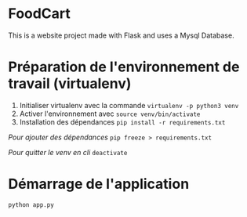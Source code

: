 # FoodCart
This is a website project made with Flask and uses a Mysql Database.

# Préparation de l'environnement de travail (virtualenv)
1. Initialiser virtualenv avec la commande `virtualenv -p python3 venv`
2. Activer l'environnement avec `source venv/bin/activate`
3. Installation des dépendances `pip install -r requirements.txt`

*Pour ajouter des dépendances* 
`pip freeze > requirements.txt`

*Pour quitter le venv en cli*
`deactivate`

# Démarrage de l'application
`python app.py`
